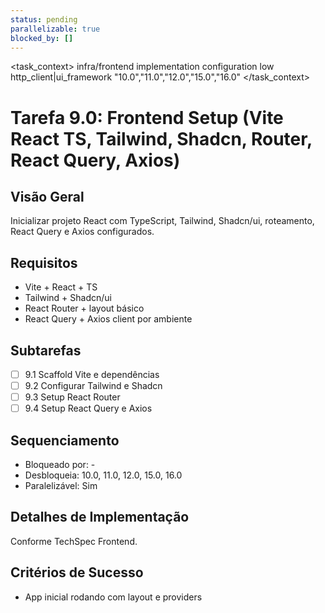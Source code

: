 ```yaml
---
status: pending
parallelizable: true
blocked_by: []
---
```


<task_context>
<domain>infra/frontend</domain>
<type>implementation</type>
<scope>configuration</scope>
<complexity>low</complexity>
<dependencies>http_client|ui_framework</dependencies>
<unblocks>"10.0","11.0","12.0","15.0","16.0"</unblocks>
</task_context>

# Tarefa 9.0: Frontend Setup (Vite React TS, Tailwind, Shadcn, Router, React Query, Axios)

## Visão Geral
Inicializar projeto React com TypeScript, Tailwind, Shadcn/ui, roteamento, React Query e Axios configurados.

## Requisitos
- Vite + React + TS
- Tailwind + Shadcn/ui
- React Router + layout básico
- React Query + Axios client por ambiente

## Subtarefas
- [ ] 9.1 Scaffold Vite e dependências
- [ ] 9.2 Configurar Tailwind e Shadcn
- [ ] 9.3 Setup React Router
- [ ] 9.4 Setup React Query e Axios

## Sequenciamento
- Bloqueado por: -
- Desbloqueia: 10.0, 11.0, 12.0, 15.0, 16.0
- Paralelizável: Sim

## Detalhes de Implementação
Conforme TechSpec Frontend.

## Critérios de Sucesso
- App inicial rodando com layout e providers
